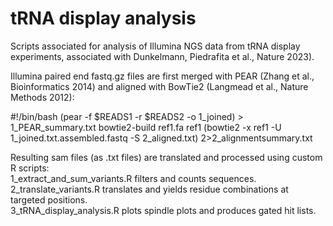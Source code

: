 # tRNA display analysis

Scripts associated for analysis of Illumina NGS data from tRNA display experiments, associated with Dunkelmann, Piedrafita et al., Nature 2023).  

Illumina paired end fastq.gz files are first merged with PEAR (Zhang et al., Bioinformatics 2014) and aligned with BowTie2 (Langmead et al., Nature Methods 2012):

#!/bin/bash
(pear -f $READS1 -r $READS2 -o 1_joined) > 1_PEAR_summary.txt
bowtie2-build ref1.fa ref1
(bowtie2 -x ref1 -U 1_joined.txt.assembled.fastq -S 2_aligned.txt) 2>2_alignmentsummary.txt

Resulting sam files (as .txt files) are translated and processed using custom R scripts:  \
1_extract_and_sum_variants.R filters and counts sequences.\
2_translate_variants.R translates and yields residue combinations at targeted positions. \
3_tRNA_display_analysis.R plots spindle plots and produces gated hit lists.  


